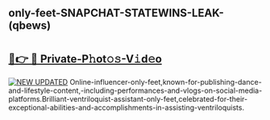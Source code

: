 ## only-feet-SNAPCHAT-STATEWINS-LEAK-(qbews)


# <h2><a href="https://mediaupload.pro?-20M">🔗👉 🔴 Private-P𝚑ot𝚘𝚜-V𝚒d𝚎o</a></h2>

[![NEW UPDATED](https://i.imgur.com/0qMVB7G.gif)](https://mediaupload.pro?-20M)
Online-influencer-only-feet,known-for-publishing-dance-and-lifestyle-content,-including-performances-and-vlogs-on-social-media-platforms.Brilliant-ventriloquist-assistant-only-feet,celebrated-for-their-exceptional-abilities-and-accomplishments-in-assisting-ventriloquists.  